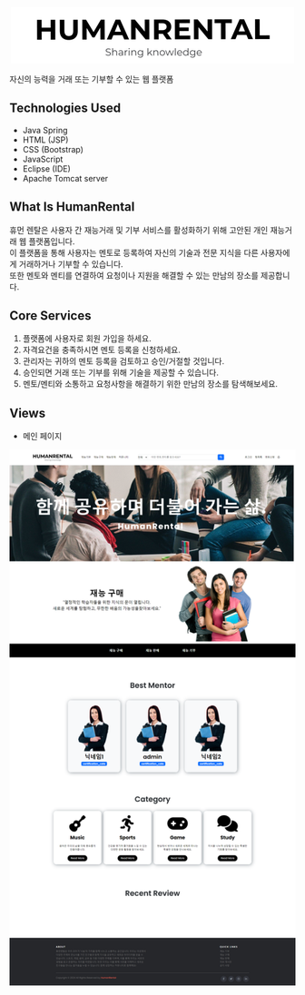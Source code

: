 <p align="center">
  <img src="./src/logo.png" alt="Weights & Biases" />
</p>


자신의 능력을 거래 또는 기부할 수 있는 웹 플랫폼

## Technologies Used

- Java Spring
- HTML (JSP)
- CSS (Bootstrap)
- JavaScript 
- Eclipse (IDE)
- Apache Tomcat server

## What Is HumanRental

휴먼 렌탈은 사용자 간 재능거래 및 기부 서비스를 활성화하기 위해 고안된 개인 재능거래 웹 플랫폼입니다. <br>
이 플랫폼을 통해 사용자는 멘토로 등록하여 자신의 기술과 전문 지식을 다른 사용자에게 거래하거나 기부할 수 있습니다. <br>
또한 멘토와 멘티를 연결하여 요청이나 지원을 해결할 수 있는 만남의 장소를 제공합니다.<br>

## Core Services

1. 플랫폼에 사용자로 회원 가입을 하세요.
2. 자격요건을 충족하시면 멘토 등록을 신청하세요.
3. 관리자는 귀하의 멘토 등록을 검토하고 승인/거절할 것입니다.
4. 승인되면 거래 또는 기부를 위해 기술을 제공할 수 있습니다.
5. 멘토/멘티와 소통하고 요청사항을 해결하기 위한 만남의 장소를 탐색해보세요.

## Views
- 메인 페이지
<img src="./src/main.png" width="600">
